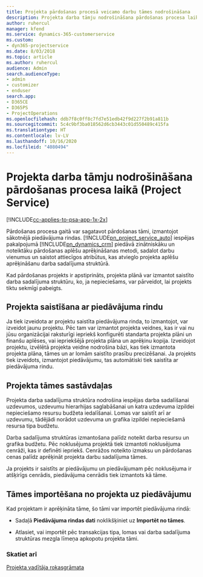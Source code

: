 ```yaml
---
title: Projekta pārdošanas procesā veicamo darbu tāmes nodrošināšana
description: Projekta darba tāmju nodrošināšana pārdošanas procesa laikā programmā Project Service
author: ruhercul
manager: kfend
ms.service: dynamics-365-customerservice
ms.custom:
- dyn365-projectservice
ms.date: 8/03/2018
ms.topic: article
ms.author: ruhercul
audience: Admin
search.audienceType:
- admin
- customizer
- enduser
search.app:
- D365CE
- D365PS
- ProjectOperations
ms.openlocfilehash: ddb7f8c0ff8c7fd7e51edb42f9d227f2b91a811b
ms.sourcegitcommit: 5c4c9bf3ba018562d6cb3443c01d550489c415fa
ms.translationtype: HT
ms.contentlocale: lv-LV
ms.lasthandoff: 10/16/2020
ms.locfileid: "4080494"
---
```

# <a name="provide-work-estimates-for-a-project-during-the-sales-process-project-service"></a>Projekta darba tāmju nodrošināšana pārdošanas procesa laikā (Project Service)

[!INCLUDE[cc-applies-to-psa-app-1x-2x](../includes/cc-applies-to-psa-app-1x-2x.md)]

Pārdošanas procesa gaitā var sagatavot pārdošanas tāmi, izmantojot sākotnējā piedāvājuma rindas. [!INCLUDE[pn_project_service_auto](../includes/pn-project-service-auto.md)] iespējas pakalpojumā [!INCLUDE[pn_dynamics_crm](../includes/pn-dynamics-crm.md)] piedāvā zinātniskāku un noteiktāku pārdošanas aplēšu aprēķināšanas metodi, sadalot darbu vienumus un saistot attiecīgos atribūtus, kas atvieglo projekta aplēšu aprēķināšanu darba sadalījuma struktūrā.  
  
 Kad pārdošanas projekts ir apstiprināts, projekta plānā var izmantot saistīto darba sadalījuma struktūru, ko, ja nepieciešams, var pārveidot, lai projekts tiktu sekmīgi pabeigts.  
  
## <a name="link-a-project-to-a-quote-line"></a>Projekta saistīšana ar piedāvājuma rindu  
 Ja tiek izveidota ar projektu saistīta piedāvājuma rinda, to izmantojot, var izveidot jaunu projektu. Pēc tam var izmantot projekta veidnes, kas ir vai nu jūsu organizācijai raksturīgi iepriekš konfigurēti standarta projekta plāni un finanšu aplēses, vai iepriekšējā projekta plāna un aprēķinu kopija. Izveidojot projektu, izvēlētā projekta veidne nodrošina bāzi, kas tiek izmantota projekta plāna, tāmes un ar lomām saistīto prasību precizēšanai. Ja projekts tiek izveidots, izmantojot piedāvājumu, tas automātiski tiek saistīta ar piedāvājuma rindu.  
  
## <a name="project-estimate-components"></a>Projekta tāmes sastāvdaļas  
 Projekta darba sadalījuma struktūra nodrošina iespējas darba sadalīšanai uzdevumos, uzdevumu hierarhijas saglabāšanai un katra uzdevuma izpildei nepieciešamo resursu budžeta iedalīšanai. Lomas var saistīt arī ar uzdevumu, tādējādi norādot uzdevuma un grafika izpildei nepieciešamā resursa tipa budžetu.  
  
 Darba sadalījuma struktūras izmantošana palīdz noteikt darba resursu un grafika budžetu. Pēc noklusējuma projektā tiek izmantoti noklusējuma cenrāži, kas ir definēti iepriekš. Cenrāžos noteikto izmaksu un pārdošanas cenas palīdz aprēķināt projekta darbu sadalījuma tāmes.  
  
 Ja projekts ir saistīts ar piedāvājumu un piedāvājumam pēc noklusējuma ir atšķirīgs cenrādis, piedāvājuma cenrādis tiek izmantots kā tāme.  
  
## <a name="import-estimates-from-a-project-into-a-quote"></a>Tāmes importēšana no projekta uz piedāvājumu  
 Kad projektam ir aprēķināta tāme, šo tāmi var importēt piedāvājuma rindā:  
  
-   Sadaļā **Piedāvājuma rindas dati** noklikšķiniet uz **Importēt no tāmes**. 

-   Atlasiet, vai importēt pēc transakcijas tipa, lomas vai darba sadalījuma struktūras mezgla līmeņa apkopotu projekta tāmi.  
  
### <a name="see-also"></a>Skatiet arī  
 [Projekta vadītāja rokasgrāmata](../psa/project-manager-guide.md)
